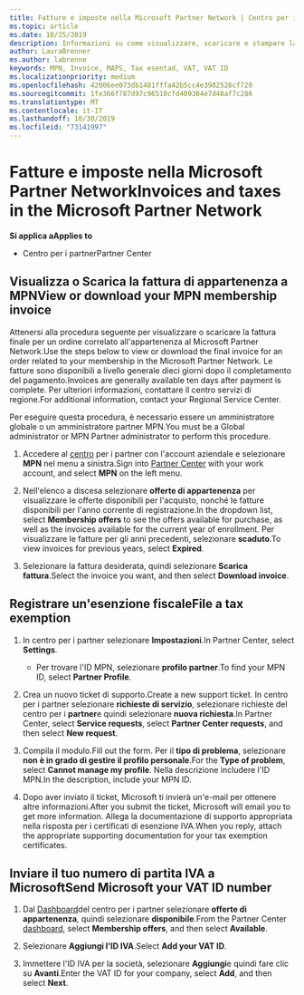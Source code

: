 ```yaml
---
title: Fatture e imposte nella Microsoft Partner Network | Centro per i partner
ms.topic: article
ms.date: 10/25/2019
description: Informazioni su come visualizzare, scaricare e stampare la fattura di appartenenza MPN e il file per l'esenzione fiscale e inviare a Microsoft il numero di ID IVA.
author: LauraBrenner
ms.author: labrenne
keywords: MPN, Invoice, MAPS, Tax esentad, VAT, VAT ID
ms.localizationpriority: medium
ms.openlocfilehash: 42006ee073db1481fffa42b5cc4e3982526cf720
ms.sourcegitcommit: 1fe366f787d97c96510cfd409304e7d48af7c286
ms.translationtype: MT
ms.contentlocale: it-IT
ms.lasthandoff: 10/30/2019
ms.locfileid: "73141997"
---
```

# <a name="invoices-and-taxes-in-the-microsoft-partner-network"></a><span data-ttu-id="c2cc4-104">Fatture e imposte nella Microsoft Partner Network</span><span class="sxs-lookup"><span data-stu-id="c2cc4-104">Invoices and taxes in the Microsoft Partner Network</span></span>

<span data-ttu-id="c2cc4-105">**Si applica a**</span><span class="sxs-lookup"><span data-stu-id="c2cc4-105">**Applies to**</span></span>

-  <span data-ttu-id="c2cc4-106">Centro per i partner</span><span class="sxs-lookup"><span data-stu-id="c2cc4-106">Partner Center</span></span>

## <a name="view-or-download-your-mpn-membership-invoice"></a><span data-ttu-id="c2cc4-107">Visualizza o Scarica la fattura di appartenenza a MPN</span><span class="sxs-lookup"><span data-stu-id="c2cc4-107">View or download your MPN membership invoice</span></span>

<span data-ttu-id="c2cc4-108">Attenersi alla procedura seguente per visualizzare o scaricare la fattura finale per un ordine correlato all'appartenenza al Microsoft Partner Network.</span><span class="sxs-lookup"><span data-stu-id="c2cc4-108">Use the steps below to view or download the final invoice for an order related to your membership in the Microsoft Partner Network.</span></span> <span data-ttu-id="c2cc4-109">Le fatture sono disponibili a livello generale dieci giorni dopo il completamento del pagamento.</span><span class="sxs-lookup"><span data-stu-id="c2cc4-109">Invoices are generally available ten days after payment is complete.</span></span> <span data-ttu-id="c2cc4-110">Per ulteriori informazioni, contattare il centro servizi di regione.</span><span class="sxs-lookup"><span data-stu-id="c2cc4-110">For additional information, contact your Regional Service Center.</span></span>  

<span data-ttu-id="c2cc4-111">Per eseguire questa procedura, è necessario essere un amministratore globale o un amministratore partner MPN.</span><span class="sxs-lookup"><span data-stu-id="c2cc4-111">You must be a Global administrator or MPN Partner administrator to perform this procedure.</span></span> 

1.  <span data-ttu-id="c2cc4-112">Accedere al [centro](https://partner.microsoft.com/dashboard/home) per i partner con l'account aziendale e selezionare **MPN** nel menu a sinistra.</span><span class="sxs-lookup"><span data-stu-id="c2cc4-112">Sign into [Partner Center](https://partner.microsoft.com/dashboard/home) with your work account, and select **MPN** on the left menu.</span></span>

4.  <span data-ttu-id="c2cc4-113">Nell'elenco a discesa selezionare **offerte di appartenenza** per visualizzare le offerte disponibili per l'acquisto, nonché le fatture disponibili per l'anno corrente di registrazione.</span><span class="sxs-lookup"><span data-stu-id="c2cc4-113">In the dropdown list, select **Membership offers** to see the offers available for purchase, as well as the invoices available for the current year of enrollment.</span></span> <span data-ttu-id="c2cc4-114">Per visualizzare le fatture per gli anni precedenti, selezionare **scaduto**.</span><span class="sxs-lookup"><span data-stu-id="c2cc4-114">To view invoices for previous years, select **Expired**.</span></span>

6.  <span data-ttu-id="c2cc4-115">Selezionare la fattura desiderata, quindi selezionare **Scarica fattura**.</span><span class="sxs-lookup"><span data-stu-id="c2cc4-115">Select the invoice you want, and then select **Download invoice**.</span></span> 

## <a name="file-a-tax-exemption"></a><span data-ttu-id="c2cc4-116">Registrare un'esenzione fiscale</span><span class="sxs-lookup"><span data-stu-id="c2cc4-116">File a tax exemption</span></span>

1.  <span data-ttu-id="c2cc4-117">In centro per i partner selezionare **Impostazioni**.</span><span class="sxs-lookup"><span data-stu-id="c2cc4-117">In Partner Center, select **Settings**.</span></span>
    - <span data-ttu-id="c2cc4-118">Per trovare l'ID MPN, selezionare **profilo partner**.</span><span class="sxs-lookup"><span data-stu-id="c2cc4-118">To find your MPN ID, select **Partner Profile**.</span></span>

2.  <span data-ttu-id="c2cc4-119">Crea un nuovo ticket di supporto.</span><span class="sxs-lookup"><span data-stu-id="c2cc4-119">Create a new support ticket.</span></span> <span data-ttu-id="c2cc4-120">In centro per i partner selezionare **richieste di servizio**, selezionare richieste del centro per i **partner**e quindi selezionare **nuova richiesta**.</span><span class="sxs-lookup"><span data-stu-id="c2cc4-120">In Partner Center, select **Service requests**, select **Partner Center requests**, and then select **New request**.</span></span>

3.  <span data-ttu-id="c2cc4-121">Compila il modulo.</span><span class="sxs-lookup"><span data-stu-id="c2cc4-121">Fill out the form.</span></span> <span data-ttu-id="c2cc4-122">Per il **tipo di problema**, selezionare **non è in grado di gestire il profilo personale**.</span><span class="sxs-lookup"><span data-stu-id="c2cc4-122">For the **Type of problem**, select **Cannot manage my profile**.</span></span> <span data-ttu-id="c2cc4-123">Nella descrizione includere l'ID MPN.</span><span class="sxs-lookup"><span data-stu-id="c2cc4-123">In the description, include your MPN ID.</span></span>

4.  <span data-ttu-id="c2cc4-124">Dopo aver inviato il ticket, Microsoft ti invierà un'e-mail per ottenere altre informazioni.</span><span class="sxs-lookup"><span data-stu-id="c2cc4-124">After you submit the ticket, Microsoft will email you to get more information.</span></span> <span data-ttu-id="c2cc4-125">Allega la documentazione di supporto appropriata nella risposta per i certificati di esenzione IVA.</span><span class="sxs-lookup"><span data-stu-id="c2cc4-125">When you reply, attach the appropriate supporting documentation for your tax exemption certificates.</span></span>

## <a name="send-microsoft-your-vat-id-number"></a><span data-ttu-id="c2cc4-126">Inviare il tuo numero di partita IVA a Microsoft</span><span class="sxs-lookup"><span data-stu-id="c2cc4-126">Send Microsoft your VAT ID number</span></span>

1.  <span data-ttu-id="c2cc4-127">Dal [Dashboard](https://partner.microsoft.com/dashboard/home)del centro per i partner selezionare **offerte di appartenenza**, quindi selezionare **disponibile**.</span><span class="sxs-lookup"><span data-stu-id="c2cc4-127">From the Partner Center [dashboard](https://partner.microsoft.com/dashboard/home), select **Membership offers**, and then select **Available**.</span></span> 

2.  <span data-ttu-id="c2cc4-128">Selezionare **Aggiungi l'ID IVA**.</span><span class="sxs-lookup"><span data-stu-id="c2cc4-128">Select **Add your VAT ID**.</span></span> 

3.  <span data-ttu-id="c2cc4-129">Immettere l'ID IVA per la società, selezionare **Aggiungi**e quindi fare clic su **Avanti**.</span><span class="sxs-lookup"><span data-stu-id="c2cc4-129">Enter the VAT ID for your company, select **Add**, and then select **Next**.</span></span> 

